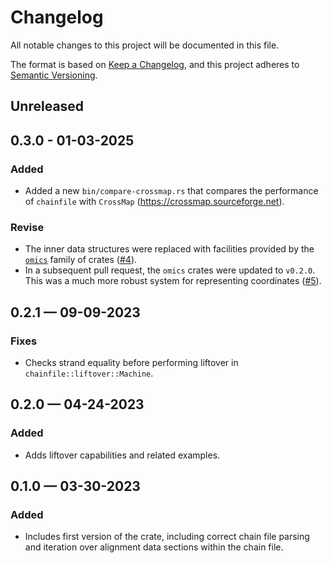 # Changelog

All notable changes to this project will be documented in this file.

The format is based on [Keep a Changelog](https://keepachangelog.com/en/1.1.0/), and
this project adheres to [Semantic Versioning](https://semver.org/spec/v2.0.0.html).

## Unreleased

## 0.3.0 - 01-03-2025

### Added

- Added a new `bin/compare-crossmap.rs` that compares the performance of `chainfile`
  with `CrossMap` (https://crossmap.sourceforge.net).

### Revise

- The inner data structures were replaced with facilities provided by the
  [`omics`](https://github.com/stjude-rust-labs/omics) family of crates
  ([#4](https://github.com/stjude-rust-labs/chainfile/pull/4)).
- In a subsequent pull request, the `omics` crates were updated to `v0.2.0`.
  This was a much more robust system for representing coordinates
  ([#5](https://github.com/stjude-rust-labs/chainfile/pull/5)).

## 0.2.1 — 09-09-2023

### Fixes

- Checks strand equality before performing liftover in `chainfile::liftover::Machine`.

## 0.2.0 — 04-24-2023

### Added

- Adds liftover capabilities and related examples.

## 0.1.0 — 03-30-2023

### Added

- Includes first version of the crate, including correct chain file parsing and
  iteration over alignment data sections within the chain file.
